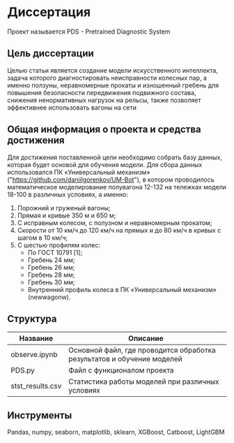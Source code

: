 # Диссертация
Проект называется PDS - Pretrained Diagnostic System
## Цель диссертации
Целью статьи является создание модели искусственного интеллекта, задача которого диагностировать неисправности колесных пар, а именно ползуны,
неравномерные прокаты и изношенный гребень для повышения безопасности передвижения подвижного состава, снижения ненормативных нагрузок на рельсы, также позволяет эффективнее использовать вагоны на сети
## Общая информация о проекта и средства достижения
Для достижения поставленной цели необходимо собрать базу данных, которая будет основой для обучения модели. Для сбора данных использовался ПК «Универсальный механизм» ("https://github.com/daniilgorenkov/UM-Bot"),
в котором проводилось математическое моделирование полувагона 12-132 на тележках модели 18-100 в различных условиях, а именно:
1.	Порожний и груженый вагоны;
2.	Прямая и кривые 350 м и 650 м;
3.	С исправным колесом, с полузном и неравномерным прокатом;
4.	Скорости от 10 км/ч до 120 км/ч на прямых и до 80 км/ч в кривых с шагом в 
10 км/ч;
5.	С шестью профилям колес:
	 - По ГОСТ 10791 [1];
	 - Гребень 24 мм;
	 - Гребень 26 мм;
	 - Гребень 28 мм;
	 - Гребень 30 мм;
	 - Внутренний профиль колеса в ПК «Универсальный механизм» (newwagonw).
## Структура
|Название|Описание|
|----------|----------|
|observe.ipynb|Основной файл, где проводится обработка результатов и обучение моделей|
|PDS.py|Файл с функционалом проекта|
|stst_results.csv|Статистика работы моделей при различных условиях|
## Инструменты
Pandas, numpy, seaborn, matplotlib, sklearn, XGBoost, Catboost, LightGBM 
